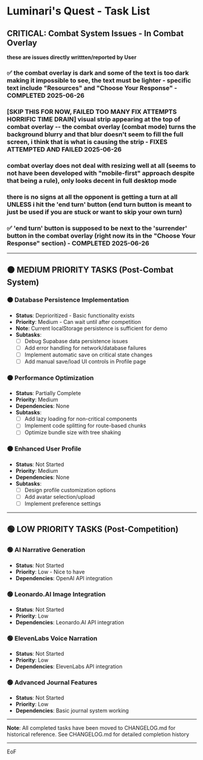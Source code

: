 # Luminari's Quest - Task List


## CRITICAL: Combat System Issues - In Combat Overlay

**these are issues directly writtten/reported by User**

### ✅ the combat overlay is dark and some of the text is too dark making it impossible to see, the text must be lighter - specific text include "Resources" and "Choose Your Response" - COMPLETED 2025-06-26
### [SKIP THIS FOR NOW, FAILED TOO MANY FIX ATTEMPTS HORRIFIC TIME DRAIN] visual strip appearing at the top of combat overlay -- the combat overlay (combat mode) turns the background blurry and that blur doesn't seem to fill the full screen, i think that is what is causing the strip - FIXES ATTEMPTED AND FAILED 2025-06-26
### combat overlay does not deal with resizing well at all (seems to not have been developed with "mobile-first" approach despite that being a rule), only looks decent in full desktop mode
### there is no signs at all the opponent is getting a turn at all UNLESS i hit the 'end turn' button (end turn button is meant to just be used if you are stuck or want to skip your own turn)
### ✅ 'end turn' button is supposed to be next to the 'surrender' button in the combat overlay (right now its in the "Choose Your Response" section) - COMPLETED 2025-06-26

---

## 🟠 MEDIUM PRIORITY TASKS (Post-Combat System)

### 🟠 Database Persistence Implementation
- **Status**: Deprioritized - Basic functionality exists
- **Priority**: Medium - Can wait until after competition
- **Note**: Current localStorage persistence is sufficient for demo
- **Subtasks**:
  - [ ] Debug Supabase data persistence issues
  - [ ] Add error handling for network/database failures
  - [ ] Implement automatic save on critical state changes
  - [ ] Add manual save/load UI controls in Profile page

### 🟠 Performance Optimization
- **Status**: Partially Complete
- **Priority**: Medium
- **Dependencies**: None
- **Subtasks**:
  - [ ] Add lazy loading for non-critical components
  - [ ] Implement code splitting for route-based chunks
  - [ ] Optimize bundle size with tree shaking

### 🟠 Enhanced User Profile
- **Status**: Not Started
- **Priority**: Medium
- **Dependencies**: None
- **Subtasks**:
  - [ ] Design profile customization options
  - [ ] Add avatar selection/upload
  - [ ] Implement preference settings

---

## 🟢 LOW PRIORITY TASKS (Post-Competition)

### 🟢 AI Narrative Generation
- **Status**: Not Started
- **Priority**: Low - Nice to have
- **Dependencies**: OpenAI API integration

### 🟢 Leonardo.AI Image Integration
- **Status**: Not Started
- **Priority**: Low
- **Dependencies**: Leonardo.AI API integration

### 🟢 ElevenLabs Voice Narration
- **Status**: Not Started
- **Priority**: Low
- **Dependencies**: ElevenLabs API integration

### 🟢 Advanced Journal Features
- **Status**: Not Started
- **Priority**: Low
- **Dependencies**: Basic journal system working

---

**Note**: All completed tasks have been moved to CHANGELOG.md for historical reference. See CHANGELOG.md for detailed completion history 

---

EoF